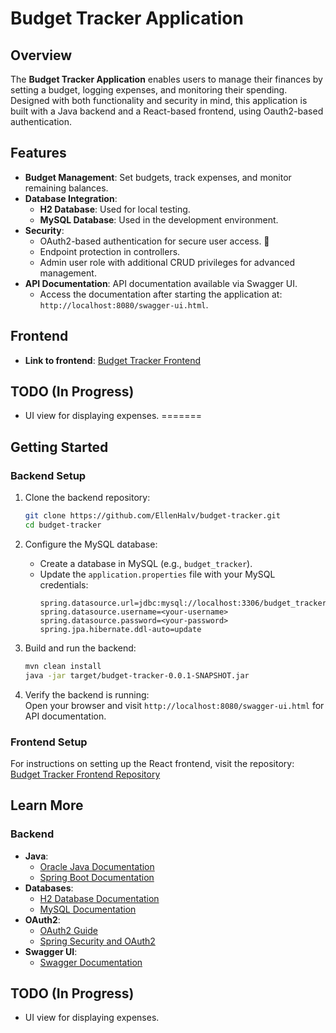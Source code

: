 # Budget Tracker Application

## Overview
The **Budget Tracker Application** enables users to manage their finances by setting a budget, logging expenses, and monitoring their spending. Designed with both functionality and security in mind, this application is built with a Java backend and a React-based frontend, using Oauth2-based authentication.

## Features
- **Budget Management**: Set budgets, track expenses, and monitor remaining balances.
- **Database Integration**:
    - **H2 Database**: Used for local testing.
    - **MySQL Database**: Used in the development environment.
- **Security**:
    - OAuth2-based authentication for secure user access. 🔑
    - Endpoint protection in controllers.
    - Admin user role with additional CRUD privileges for advanced management.
- **API Documentation**: API documentation available via Swagger UI.
    - Access the documentation after starting the application at:  
      `http://localhost:8080/swagger-ui.html`.

## Frontend
- **Link to frontend**: [Budget Tracker Frontend](https://github.com/EllenHalv/budget-tracker-frontend)

## TODO (In Progress)
- UI view for displaying expenses.
=======
## Getting Started  

### Backend Setup  
1. Clone the backend repository:  
   ```bash
   git clone https://github.com/EllenHalv/budget-tracker.git
   cd budget-tracker
   ```
2. Configure the MySQL database:  
   - Create a database in MySQL (e.g., `budget_tracker`).  
   - Update the `application.properties` file with your MySQL credentials:  
     ```properties
     spring.datasource.url=jdbc:mysql://localhost:3306/budget_tracker
     spring.datasource.username=<your-username>
     spring.datasource.password=<your-password>
     spring.jpa.hibernate.ddl-auto=update
     ```  

3. Build and run the backend:  
   ```bash
   mvn clean install
   java -jar target/budget-tracker-0.0.1-SNAPSHOT.jar
   ```  
4. Verify the backend is running:  
   Open your browser and visit `http://localhost:8080/swagger-ui.html` for API documentation.  

### Frontend Setup  
For instructions on setting up the React frontend, visit the repository:  
[Budget Tracker Frontend Repository](https://github.com/EllenHalv/budget-tracker-frontend)  

## Learn More  
### Backend  
- **Java**:  
  - [Oracle Java Documentation](https://docs.oracle.com/javase/8/docs/)  
  - [Spring Boot Documentation](https://spring.io/projects/spring-boot)  
- **Databases**:  
  - [H2 Database Documentation](http://www.h2database.com/html/main.html)  
  - [MySQL Documentation](https://dev.mysql.com/doc/)  
- **OAuth2**:  
  - [OAuth2 Guide](https://oauth.net/2/)  
  - [Spring Security and OAuth2](https://spring.io/guides/tutorials/spring-boot-oauth2/)  
- **Swagger UI**:  
  - [Swagger Documentation](https://swagger.io/tools/swagger-ui/)  

## TODO (In Progress)
- UI view for displaying expenses.
